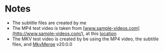 # Notes
- The subtitle files are created by me
- The MP4 test video is taken from [www.sample-videos.com](http://www.sample-videos.com/), at this [location](http://www.sample-videos.com/video/mp4/720/big_buck_bunny_720p_30mb.mp4)
- The MKV test video is created by be using the MP4 video, the subtitle files, and [MkvMerge](https://mkvtoolnix.download/) v20.0.0
